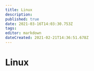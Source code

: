 ```yaml
---
title: Linux
description: 
published: true
date: 2021-03-16T14:03:30.753Z
tags: 
editor: markdown
dateCreated: 2021-02-21T14:36:51.678Z
---
```


# Linux